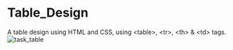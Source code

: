 # Table_Design
A table design using HTML and CSS, using &lt;table>, &lt;tr>, &lt;th> &amp; &lt;td> tags.
![task_table](https://user-images.githubusercontent.com/116146046/205273377-99f295c8-6d81-4653-afe4-0905c83bde19.png)
